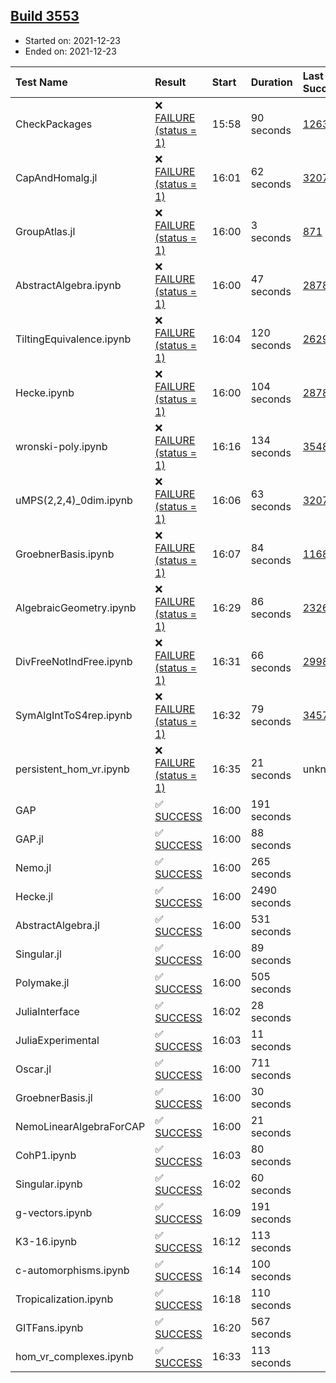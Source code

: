 ## [Build 3553](https://oscarci.mathematik.uni-kl.de/job/oscar-stable/3553/)

* Started on: 2021-12-23
* Ended on: 2021-12-23

| Test Name    | Result | Start | Duration | Last Success | First Failure |
|:-------------|:-------|:------|:---------|:-------------|:--------------|
| CheckPackages | ❌ [FAILURE (status = 1)](https://oscarci.mathematik.uni-kl.de/job/oscar-stable/3553/artifact/logs/build-3553/CheckPackages.log) | 15:58 | 90 seconds | [1263](https://oscarci.mathematik.uni-kl.de/job/oscar-stable/1263/) | [1264](https://oscarci.mathematik.uni-kl.de/job/oscar-stable/1264/) |
| CapAndHomalg.jl | ❌ [FAILURE (status = 1)](https://oscarci.mathematik.uni-kl.de/job/oscar-stable/3553/artifact/logs/build-3553/CapAndHomalg.jl.log) | 16:01 | 62 seconds | [3207](https://oscarci.mathematik.uni-kl.de/job/oscar-stable/3207/) | [3208](https://oscarci.mathematik.uni-kl.de/job/oscar-stable/3208/) |
| GroupAtlas.jl | ❌ [FAILURE (status = 1)](https://oscarci.mathematik.uni-kl.de/job/oscar-stable/3553/artifact/logs/build-3553/GroupAtlas.jl.log) | 16:00 | 3 seconds | [871](https://oscarci.mathematik.uni-kl.de/job/oscar-stable/871/) | [872](https://oscarci.mathematik.uni-kl.de/job/oscar-stable/872/) |
| AbstractAlgebra.ipynb | ❌ [FAILURE (status = 1)](https://oscarci.mathematik.uni-kl.de/job/oscar-stable/3553/artifact/logs/build-3553/AbstractAlgebra.ipynb.log) | 16:00 | 47 seconds | [2878](https://oscarci.mathematik.uni-kl.de/job/oscar-stable/2878/) | [2879](https://oscarci.mathematik.uni-kl.de/job/oscar-stable/2879/) |
| TiltingEquivalence.ipynb | ❌ [FAILURE (status = 1)](https://oscarci.mathematik.uni-kl.de/job/oscar-stable/3553/artifact/logs/build-3553/TiltingEquivalence.ipynb.log) | 16:04 | 120 seconds | [2629](https://oscarci.mathematik.uni-kl.de/job/oscar-stable/2629/) | [2630](https://oscarci.mathematik.uni-kl.de/job/oscar-stable/2630/) |
| Hecke.ipynb | ❌ [FAILURE (status = 1)](https://oscarci.mathematik.uni-kl.de/job/oscar-stable/3553/artifact/logs/build-3553/Hecke.ipynb.log) | 16:00 | 104 seconds | [2878](https://oscarci.mathematik.uni-kl.de/job/oscar-stable/2878/) | [2879](https://oscarci.mathematik.uni-kl.de/job/oscar-stable/2879/) |
| wronski-poly.ipynb | ❌ [FAILURE (status = 1)](https://oscarci.mathematik.uni-kl.de/job/oscar-stable/3553/artifact/logs/build-3553/wronski-poly.ipynb.log) | 16:16 | 134 seconds | [3548](https://oscarci.mathematik.uni-kl.de/job/oscar-stable/3548/) | [3549](https://oscarci.mathematik.uni-kl.de/job/oscar-stable/3549/) |
| uMPS(2,2,4)_0dim.ipynb | ❌ [FAILURE (status = 1)](https://oscarci.mathematik.uni-kl.de/job/oscar-stable/3553/artifact/logs/build-3553/uMPS-2-2-4-_0dim.ipynb.log) | 16:06 | 63 seconds | [3207](https://oscarci.mathematik.uni-kl.de/job/oscar-stable/3207/) | [3208](https://oscarci.mathematik.uni-kl.de/job/oscar-stable/3208/) |
| GroebnerBasis.ipynb | ❌ [FAILURE (status = 1)](https://oscarci.mathematik.uni-kl.de/job/oscar-stable/3553/artifact/logs/build-3553/GroebnerBasis.ipynb.log) | 16:07 | 84 seconds | [1168](https://oscarci.mathematik.uni-kl.de/job/oscar-stable/1168/) | [1169](https://oscarci.mathematik.uni-kl.de/job/oscar-stable/1169/) |
| AlgebraicGeometry.ipynb | ❌ [FAILURE (status = 1)](https://oscarci.mathematik.uni-kl.de/job/oscar-stable/3553/artifact/logs/build-3553/AlgebraicGeometry.ipynb.log) | 16:29 | 86 seconds | [2326](https://oscarci.mathematik.uni-kl.de/job/oscar-stable/2326/) | [2327](https://oscarci.mathematik.uni-kl.de/job/oscar-stable/2327/) |
| DivFreeNotIndFree.ipynb | ❌ [FAILURE (status = 1)](https://oscarci.mathematik.uni-kl.de/job/oscar-stable/3553/artifact/logs/build-3553/DivFreeNotIndFree.ipynb.log) | 16:31 | 66 seconds | [2998](https://oscarci.mathematik.uni-kl.de/job/oscar-stable/2998/) | [2999](https://oscarci.mathematik.uni-kl.de/job/oscar-stable/2999/) |
| SymAlgIntToS4rep.ipynb | ❌ [FAILURE (status = 1)](https://oscarci.mathematik.uni-kl.de/job/oscar-stable/3553/artifact/logs/build-3553/SymAlgIntToS4rep.ipynb.log) | 16:32 | 79 seconds | [3457](https://oscarci.mathematik.uni-kl.de/job/oscar-stable/3457/) | [3458](https://oscarci.mathematik.uni-kl.de/job/oscar-stable/3458/) |
| persistent_hom_vr.ipynb | ❌ [FAILURE (status = 1)](https://oscarci.mathematik.uni-kl.de/job/oscar-stable/3553/artifact/logs/build-3553/persistent_hom_vr.ipynb.log) | 16:35 | 21 seconds | unknown | unknown |
| GAP | ✅ [SUCCESS](https://oscarci.mathematik.uni-kl.de/job/oscar-stable/3553/artifact/logs/build-3553/GAP.log) | 16:00 | 191 seconds |  |  |
| GAP.jl | ✅ [SUCCESS](https://oscarci.mathematik.uni-kl.de/job/oscar-stable/3553/artifact/logs/build-3553/GAP.jl.log) | 16:00 | 88 seconds |  |  |
| Nemo.jl | ✅ [SUCCESS](https://oscarci.mathematik.uni-kl.de/job/oscar-stable/3553/artifact/logs/build-3553/Nemo.jl.log) | 16:00 | 265 seconds |  |  |
| Hecke.jl | ✅ [SUCCESS](https://oscarci.mathematik.uni-kl.de/job/oscar-stable/3553/artifact/logs/build-3553/Hecke.jl.log) | 16:00 | 2490 seconds |  |  |
| AbstractAlgebra.jl | ✅ [SUCCESS](https://oscarci.mathematik.uni-kl.de/job/oscar-stable/3553/artifact/logs/build-3553/AbstractAlgebra.jl.log) | 16:00 | 531 seconds |  |  |
| Singular.jl | ✅ [SUCCESS](https://oscarci.mathematik.uni-kl.de/job/oscar-stable/3553/artifact/logs/build-3553/Singular.jl.log) | 16:00 | 89 seconds |  |  |
| Polymake.jl | ✅ [SUCCESS](https://oscarci.mathematik.uni-kl.de/job/oscar-stable/3553/artifact/logs/build-3553/Polymake.jl.log) | 16:00 | 505 seconds |  |  |
| JuliaInterface | ✅ [SUCCESS](https://oscarci.mathematik.uni-kl.de/job/oscar-stable/3553/artifact/logs/build-3553/JuliaInterface.log) | 16:02 | 28 seconds |  |  |
| JuliaExperimental | ✅ [SUCCESS](https://oscarci.mathematik.uni-kl.de/job/oscar-stable/3553/artifact/logs/build-3553/JuliaExperimental.log) | 16:03 | 11 seconds |  |  |
| Oscar.jl | ✅ [SUCCESS](https://oscarci.mathematik.uni-kl.de/job/oscar-stable/3553/artifact/logs/build-3553/Oscar.jl.log) | 16:00 | 711 seconds |  |  |
| GroebnerBasis.jl | ✅ [SUCCESS](https://oscarci.mathematik.uni-kl.de/job/oscar-stable/3553/artifact/logs/build-3553/GroebnerBasis.jl.log) | 16:00 | 30 seconds |  |  |
| NemoLinearAlgebraForCAP | ✅ [SUCCESS](https://oscarci.mathematik.uni-kl.de/job/oscar-stable/3553/artifact/logs/build-3553/NemoLinearAlgebraForCAP.log) | 16:00 | 21 seconds |  |  |
| CohP1.ipynb | ✅ [SUCCESS](https://oscarci.mathematik.uni-kl.de/job/oscar-stable/3553/artifact/logs/build-3553/CohP1.ipynb.log) | 16:03 | 80 seconds |  |  |
| Singular.ipynb | ✅ [SUCCESS](https://oscarci.mathematik.uni-kl.de/job/oscar-stable/3553/artifact/logs/build-3553/Singular.ipynb.log) | 16:02 | 60 seconds |  |  |
| g-vectors.ipynb | ✅ [SUCCESS](https://oscarci.mathematik.uni-kl.de/job/oscar-stable/3553/artifact/logs/build-3553/g-vectors.ipynb.log) | 16:09 | 191 seconds |  |  |
| K3-16.ipynb | ✅ [SUCCESS](https://oscarci.mathematik.uni-kl.de/job/oscar-stable/3553/artifact/logs/build-3553/K3-16.ipynb.log) | 16:12 | 113 seconds |  |  |
| c-automorphisms.ipynb | ✅ [SUCCESS](https://oscarci.mathematik.uni-kl.de/job/oscar-stable/3553/artifact/logs/build-3553/c-automorphisms.ipynb.log) | 16:14 | 100 seconds |  |  |
| Tropicalization.ipynb | ✅ [SUCCESS](https://oscarci.mathematik.uni-kl.de/job/oscar-stable/3553/artifact/logs/build-3553/Tropicalization.ipynb.log) | 16:18 | 110 seconds |  |  |
| GITFans.ipynb | ✅ [SUCCESS](https://oscarci.mathematik.uni-kl.de/job/oscar-stable/3553/artifact/logs/build-3553/GITFans.ipynb.log) | 16:20 | 567 seconds |  |  |
| hom_vr_complexes.ipynb | ✅ [SUCCESS](https://oscarci.mathematik.uni-kl.de/job/oscar-stable/3553/artifact/logs/build-3553/hom_vr_complexes.ipynb.log) | 16:33 | 113 seconds |  |  |
